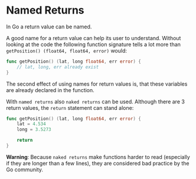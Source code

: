 # Named Returns

In Go a return value can be named.

A good name for a return value can help its user to understand. Without looking at the code the following
function signature tells a lot more than `getPosition() (float64, float64, error)` would:

```go
func getPosition() (lat, long float64, err error) {
    // lat, long, err already exist
}
```

The second effect of using names for return values is, that these variables are already declared in the function.

With `named returns` also `naked returns` can be used. Although there are 3 return values, the `return` statement can stand alone:

```go
func getPosition() (lat, long float64, err error) {
    lat = 4.534
    long = 3.5273

    return
}
```

**Warning**: Because `naked returns` make functions harder to read (especially if they are longer than a few lines),
they are considered bad practice by the Go community.
